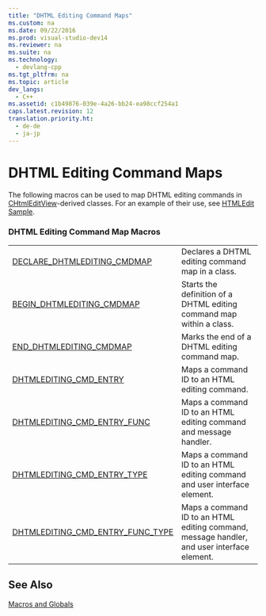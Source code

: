 ```yaml
---
title: "DHTML Editing Command Maps"
ms.custom: na
ms.date: 09/22/2016
ms.prod: visual-studio-dev14
ms.reviewer: na
ms.suite: na
ms.technology: 
  - devlang-cpp
ms.tgt_pltfrm: na
ms.topic: article
dev_langs: 
  - C++
ms.assetid: c1b49876-039e-4a26-bb24-ea98ccf254a1
caps.latest.revision: 12
translation.priority.ht: 
  - de-de
  - ja-jp
---
```

# DHTML Editing Command Maps
The following macros can be used to map DHTML editing commands in [CHtmlEditView](../vs140/chtmleditview-class.md)-derived classes. For an example of their use, see [HTMLEdit Sample](../vs140/visual-c---samples.md).  
  
### DHTML Editing Command Map Macros  
  
|||  
|-|-|  
|[DECLARE_DHTMLEDITING_CMDMAP](../vs140/declare_dhtmlediting_cmdmap.md)|Declares a DHTML editing command map in a class.|  
|[BEGIN_DHTMLEDITING_CMDMAP](../vs140/begin_dhtmlediting_cmdmap.md)|Starts the definition of a DHTML editing command map within a class.|  
|[END_DHTMLEDITING_CMDMAP](../vs140/end_dhtmlediting_cmdmap.md)|Marks the end of a DHTML editing command map.|  
|[DHTMLEDITING_CMD_ENTRY](../vs140/dhtmlediting_cmd_entry.md)|Maps a command ID to an HTML editing command.|  
|[DHTMLEDITING_CMD_ENTRY_FUNC](../vs140/dhtmlediting_cmd_entry_func.md)|Maps a command ID to an HTML editing command and message handler.|  
|[DHTMLEDITING_CMD_ENTRY_TYPE](../vs140/dhtmlediting_cmd_entry_type.md)|Maps a command ID to an HTML editing command and user interface element.|  
|[DHTMLEDITING_CMD_ENTRY_FUNC_TYPE](../vs140/dhtmlediting_cmd_entry_func_type.md)|Maps a command ID to an HTML editing command, message handler, and user interface element.|  
  
## See Also  
 [Macros and Globals](../vs140/mfc-macros-and-globals.md)